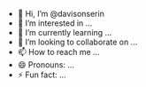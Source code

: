 - 👋 Hi, I’m @davisonserin
- 👀 I’m interested in ...
- 🌱 I’m currently learning ...
- 💞️ I’m looking to collaborate on ...
- 📫 How to reach me ...
- 😄 Pronouns: ...
- ⚡ Fun fact: ...

<!---
davisonserin/davisonserin is a ✨ special ✨ repository because its `README.md` (this file) appears on your GitHub profile.
You can click the Preview link to take a look at your changes.
--->
